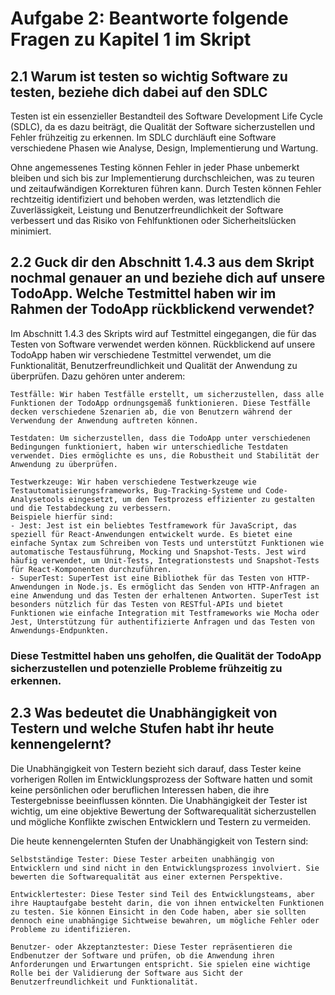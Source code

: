 # Aufgabe 2: Beantworte folgende Fragen zu Kapitel 1 im Skript

## 2.1 Warum ist testen so wichtig Software zu testen, beziehe dich dabei auf den SDLC

Testen ist ein essenzieller Bestandteil des Software Development Life Cycle (SDLC), da es dazu beiträgt, die Qualität der Software sicherzustellen und Fehler frühzeitig zu erkennen.
Im SDLC durchläuft eine Software verschiedene Phasen wie Analyse, Design, Implementierung und Wartung.

Ohne angemessenes Testing können Fehler in jeder Phase unbemerkt bleiben und sich bis zur Implementierung durchschleichen, was zu teuren und zeitaufwändigen Korrekturen führen kann.
Durch Testen können Fehler rechtzeitig identifiziert und behoben werden, was letztendlich die Zuverlässigkeit, Leistung und Benutzerfreundlichkeit der Software verbessert und das Risiko von Fehlfunktionen oder Sicherheitslücken minimiert.

## 2.2 Guck dir den Abschnitt 1.4.3 aus dem Skript nochmal genauer an und beziehe dich auf unsere TodoApp. Welche Testmittel haben wir im Rahmen der TodoApp rückblickend verwendet?

Im Abschnitt 1.4.3 des Skripts wird auf Testmittel eingegangen, die für das Testen von Software verwendet werden können. Rückblickend auf unsere TodoApp haben wir verschiedene Testmittel verwendet, um die Funktionalität, Benutzerfreundlichkeit und Qualität der Anwendung zu überprüfen. Dazu gehören unter anderem:

    Testfälle: Wir haben Testfälle erstellt, um sicherzustellen, dass alle Funktionen der TodoApp ordnungsgemäß funktionieren. Diese Testfälle decken verschiedene Szenarien ab, die von Benutzern während der Verwendung der Anwendung auftreten können.

    Testdaten: Um sicherzustellen, dass die TodoApp unter verschiedenen Bedingungen funktioniert, haben wir unterschiedliche Testdaten verwendet. Dies ermöglichte es uns, die Robustheit und Stabilität der Anwendung zu überprüfen.

    Testwerkzeuge: Wir haben verschiedene Testwerkzeuge wie Testautomatisierungsframeworks, Bug-Tracking-Systeme und Code-Analysetools eingesetzt, um den Testprozess effizienter zu gestalten und die Testabdeckung zu verbessern.
    Beispiele hierfür sind:
    - Jest: Jest ist ein beliebtes Testframework für JavaScript, das speziell für React-Anwendungen entwickelt wurde. Es bietet eine einfache Syntax zum Schreiben von Tests und unterstützt Funktionen wie automatische Testausführung, Mocking und Snapshot-Tests. Jest wird häufig verwendet, um Unit-Tests, Integrationstests und Snapshot-Tests für React-Komponenten durchzuführen.
    - SuperTest: SuperTest ist eine Bibliothek für das Testen von HTTP-Anwendungen in Node.js. Es ermöglicht das Senden von HTTP-Anfragen an eine Anwendung und das Testen der erhaltenen Antworten. SuperTest ist besonders nützlich für das Testen von RESTful-APIs und bietet Funktionen wie einfache Integration mit Testframeworks wie Mocha oder Jest, Unterstützung für authentifizierte Anfragen und das Testen von Anwendungs-Endpunkten.

### Diese Testmittel haben uns geholfen, die Qualität der TodoApp sicherzustellen und potenzielle Probleme frühzeitig zu erkennen.

## 2.3 Was bedeutet die Unabhängigkeit von Testern und welche Stufen habt ihr heute kennengelernt?

Die Unabhängigkeit von Testern bezieht sich darauf, dass Tester keine vorherigen Rollen im Entwicklungsprozess der Software hatten und somit keine persönlichen oder beruflichen Interessen haben, die ihre Testergebnisse beeinflussen könnten. Die Unabhängigkeit der Tester ist wichtig, um eine objektive Bewertung der Softwarequalität sicherzustellen und mögliche Konflikte zwischen Entwicklern und Testern zu vermeiden.

Die heute kennengelernten Stufen der Unabhängigkeit von Testern sind:

    Selbstständige Tester: Diese Tester arbeiten unabhängig von Entwicklern und sind nicht in den Entwicklungsprozess involviert. Sie bewerten die Softwarequalität aus einer externen Perspektive.

    Entwicklertester: Diese Tester sind Teil des Entwicklungsteams, aber ihre Hauptaufgabe besteht darin, die von ihnen entwickelten Funktionen zu testen. Sie können Einsicht in den Code haben, aber sie sollten dennoch eine unabhängige Sichtweise bewahren, um mögliche Fehler oder Probleme zu identifizieren.

    Benutzer- oder Akzeptanztester: Diese Tester repräsentieren die Endbenutzer der Software und prüfen, ob die Anwendung ihren Anforderungen und Erwartungen entspricht. Sie spielen eine wichtige Rolle bei der Validierung der Software aus Sicht der Benutzerfreundlichkeit und Funktionalität.
